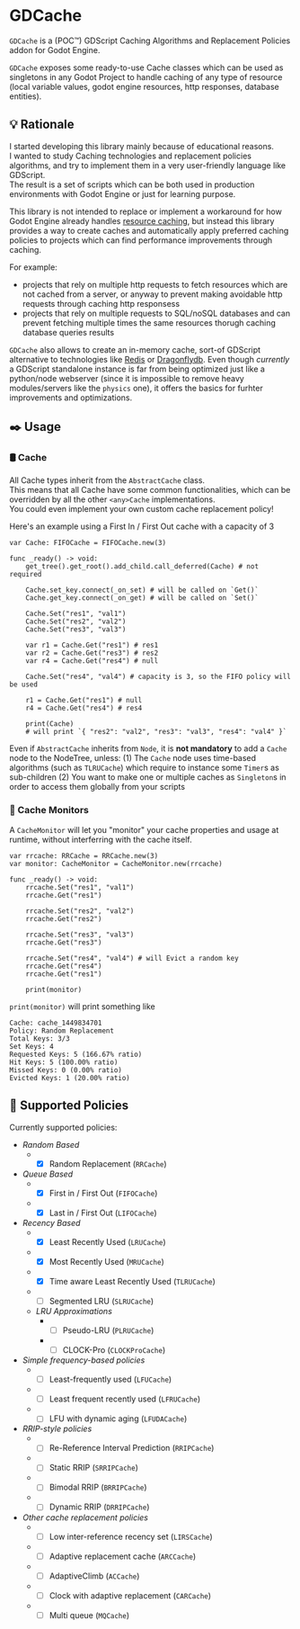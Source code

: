 # GDCache 
`GDCache` is a (POC™) GDScript Caching Algorithms and Replacement Policies addon for Godot Engine.

`GDCache` exposes some ready-to-use Cache classes which can be used as singletons in any Godot Project to handle caching of any type of resource (local variable values, godot engine resources, http responses, database entities).

## 💡 Rationale 
I started developing this library mainly because of educational reasons.  
I wanted to study Caching technologies and replacement policies algorithms, and try to implement them in a very user-friendly language like GDScript.  
The result is a set of scripts which can be both used in production environments with Godot Engine or just for learning purpose.  

This library is not intended to replace or implement a workaround for how Godot Engine already handles [resource caching](https://docs.godotengine.org/en/stable/tutorials/scripting/resources.html), but instead this library provides a way to create caches and automatically apply preferred caching policies to projects which can find performance improvements through caching.

For example:
- projects that rely on multiple http requests to fetch resources which are not cached from a server, or anyway to prevent making avoidable http requests through caching http responsess
- projects that rely on multiple requests to SQL/noSQL databases and can prevent fetching multiple times the same resources thorugh caching database queries results

`GDCache` also allows to create an in-memory cache, sort-of GDScript alternative to technologies like [Redis](https://redis.io/) or [Dragonflydb](https://dragonflydb.io/).
Even though *currently* a GDScript standalone instance is far from being optimized just like a python/node webserver (since it is impossible to remove heavy modules/servers like the `physics` one), it offers the basics for furhter improvements and optimizations.

## ✒️ Usage 

### 🛢️ Cache 
All Cache types inherit from the `AbstractCache` class.  
This means that all Cache have some common functionalities, which can be overridden by all the other `<any>Cache` implementations.  
You could even implement your own custom cache replacement policy!  
  
Here's an example using a First In / First Out cache with a capacity of 3
```gdscript
var Cache: FIFOCache = FIFOCache.new(3)

func _ready() -> void:
    get_tree().get_root().add_child.call_deferred(Cache) # not required
    
    Cache.set_key.connect(_on_set) # will be called on `Get()`
    Cache.get_key.connect(_on_get) # will be called on `Set()`
    
    Cache.Set("res1", "val1")
    Cache.Set("res2", "val2")
    Cache.Set("res3", "val3")
    
    var r1 = Cache.Get("res1") # res1
    var r2 = Cache.Get("res3") # res2
    var r4 = Cache.Get("res4") # null
    
    Cache.Set("res4", "val4") # capacity is 3, so the FIFO policy will be used
    
    r1 = Cache.Get("res1") # null
    r4 = Cache.Get("res4") # res4

    print(Cache)
    # will print `{ "res2": "val2", "res3": "val3", "res4": "val4" }`
```

Even if `AbstractCache` inherits from `Node`, it is **not mandatory** to add a `Cache` node to the NodeTree, unless:
(1) The `Cache` node uses time-based algorithms (such as `TLRUCache`) which require to instance some `Timer`s as sub-children
(2) You want to make one or multiple caches as `Singleton`s in order to access them globally from your scripts


### 🔎 Cache Monitors 
A `CacheMonitor` will let you "monitor" your cache properties and usage at runtime, without interferring with the cache itself.
```gdscript
var rrcache: RRCache = RRCache.new(3)
var monitor: CacheMonitor = CacheMonitor.new(rrcache)

func _ready() -> void:
    rrcache.Set("res1", "val1")
    rrcache.Get("res1")

    rrcache.Set("res2", "val2")
    rrcache.Get("res2")

    rrcache.Set("res3", "val3")
    rrcache.Get("res3")

    rrcache.Set("res4", "val4") # will Evict a random key
    rrcache.Get("res4")
    rrcache.Get("res1")

    print(monitor)
```
`print(monitor)` will print something like
```
Cache: cache_1449834701
Policy: Random Replacement
Total Keys: 3/3
Set Keys: 4
Requested Keys: 5 (166.67% ratio)
Hit Keys: 5 (100.00% ratio)
Missed Keys: 0 (0.00% ratio)
Evicted Keys: 1 (20.00% ratio)
```

## 📜 Supported Policies 

Currently supported policies:

- *Random Based*
  - - [x] Random Replacement (`RRCache`)
- *Queue Based*
  - - [x] First in / First Out (`FIFOCache`)
  - - [x] Last in / First Out (`LIFOCache`)
- *Recency Based*
  - - [x] Least Recently Used (`LRUCache`)
  - - [x] Most Recently Used (`MRUCache`)
  - - [x] Time aware Least Recently Used (`TLRUCache`)
  - - [ ] Segmented LRU (`SLRUCache`)
  - *LRU Approximations*
    - - [ ] Pseudo-LRU (`PLRUCache`)
    - - [ ] CLOCK-Pro (`CLOCKProCache`)
- *Simple frequency-based policies*
  - - [ ] Least-frequently used (`LFUCache`)
  - - [ ] Least frequent recently used (`LFRUCache`)
  - - [ ] LFU with dynamic aging (`LFUDACache`)
- *RRIP-style policies*
  - - [ ] Re-Reference Interval Prediction (`RRIPCache`)
  - - [ ] Static RRIP (`SRRIPCache`)
  - - [ ] Bimodal RRIP (`BRRIPCache`)
  - - [ ] Dynamic RRIP (`DRRIPCache`)
- *Other cache replacement policies*
  - - [ ] Low inter-reference recency set (`LIRSCache`)
  - - [ ] Adaptive replacement cache (`ARCCache`)
  - - [ ] AdaptiveClimb (`ACCache`)
  - - [ ] Clock with adaptive replacement (`CARCache`)
  - - [ ] Multi queue (`MQCache`)
